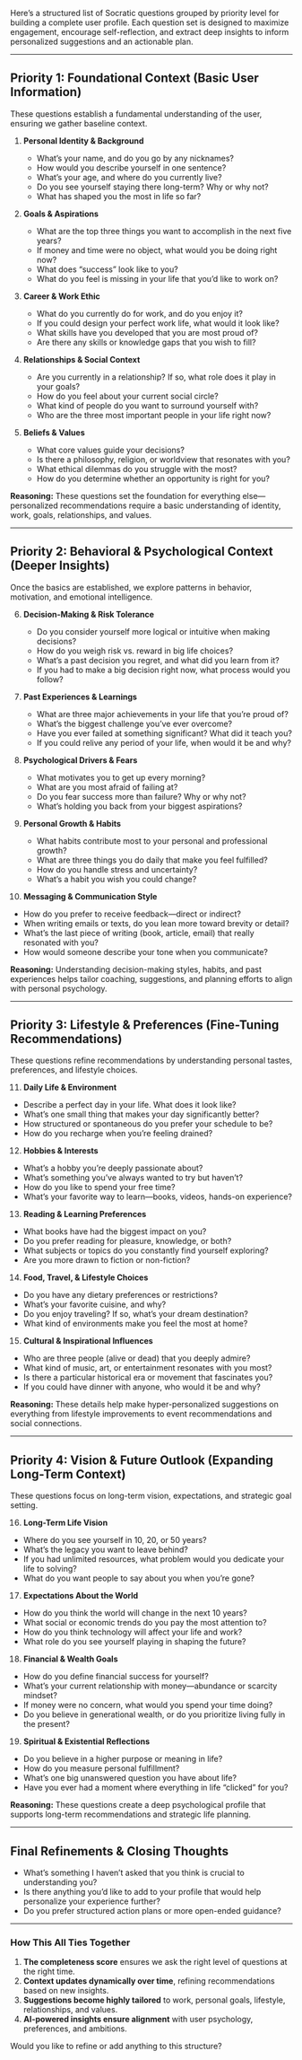 Here’s a structured list of Socratic questions grouped by priority level for building a complete user profile. Each question set is designed to maximize engagement, encourage self-reflection, and extract deep insights to inform personalized suggestions and an actionable plan.

---

## **Priority 1: Foundational Context (Basic User Information)**

These questions establish a fundamental understanding of the user, ensuring we gather baseline context.

1. **Personal Identity & Background**

   - What’s your name, and do you go by any nicknames?
   - How would you describe yourself in one sentence?
   - What’s your age, and where do you currently live?
   - Do you see yourself staying there long-term? Why or why not?
   - What has shaped you the most in life so far?

2. **Goals & Aspirations**

   - What are the top three things you want to accomplish in the next five years?
   - If money and time were no object, what would you be doing right now?
   - What does “success” look like to you?
   - What do you feel is missing in your life that you’d like to work on?

3. **Career & Work Ethic**

   - What do you currently do for work, and do you enjoy it?
   - If you could design your perfect work life, what would it look like?
   - What skills have you developed that you are most proud of?
   - Are there any skills or knowledge gaps that you wish to fill?

4. **Relationships & Social Context**

   - Are you currently in a relationship? If so, what role does it play in your goals?
   - How do you feel about your current social circle?
   - What kind of people do you want to surround yourself with?
   - Who are the three most important people in your life right now?

5. **Beliefs & Values**
   - What core values guide your decisions?
   - Is there a philosophy, religion, or worldview that resonates with you?
   - What ethical dilemmas do you struggle with the most?
   - How do you determine whether an opportunity is right for you?

**Reasoning:** These questions set the foundation for everything else—personalized recommendations require a basic understanding of identity, work, goals, relationships, and values.

---

## **Priority 2: Behavioral & Psychological Context (Deeper Insights)**

Once the basics are established, we explore patterns in behavior, motivation, and emotional intelligence.

6. **Decision-Making & Risk Tolerance**

   - Do you consider yourself more logical or intuitive when making decisions?
   - How do you weigh risk vs. reward in big life choices?
   - What’s a past decision you regret, and what did you learn from it?
   - If you had to make a big decision right now, what process would you follow?

7. **Past Experiences & Learnings**

   - What are three major achievements in your life that you’re proud of?
   - What’s the biggest challenge you’ve ever overcome?
   - Have you ever failed at something significant? What did it teach you?
   - If you could relive any period of your life, when would it be and why?

8. **Psychological Drivers & Fears**

   - What motivates you to get up every morning?
   - What are you most afraid of failing at?
   - Do you fear success more than failure? Why or why not?
   - What’s holding you back from your biggest aspirations?

9. **Personal Growth & Habits**

   - What habits contribute most to your personal and professional growth?
   - What are three things you do daily that make you feel fulfilled?
   - How do you handle stress and uncertainty?
   - What’s a habit you wish you could change?

10. **Messaging & Communication Style**

- How do you prefer to receive feedback—direct or indirect?
- When writing emails or texts, do you lean more toward brevity or detail?
- What’s the last piece of writing (book, article, email) that really resonated with you?
- How would someone describe your tone when you communicate?

**Reasoning:** Understanding decision-making styles, habits, and past experiences helps tailor coaching, suggestions, and planning efforts to align with personal psychology.

---

## **Priority 3: Lifestyle & Preferences (Fine-Tuning Recommendations)**

These questions refine recommendations by understanding personal tastes, preferences, and lifestyle choices.

11. **Daily Life & Environment**

- Describe a perfect day in your life. What does it look like?
- What’s one small thing that makes your day significantly better?
- How structured or spontaneous do you prefer your schedule to be?
- How do you recharge when you’re feeling drained?

12. **Hobbies & Interests**

- What’s a hobby you’re deeply passionate about?
- What’s something you’ve always wanted to try but haven’t?
- How do you like to spend your free time?
- What’s your favorite way to learn—books, videos, hands-on experience?

13. **Reading & Learning Preferences**

- What books have had the biggest impact on you?
- Do you prefer reading for pleasure, knowledge, or both?
- What subjects or topics do you constantly find yourself exploring?
- Are you more drawn to fiction or non-fiction?

14. **Food, Travel, & Lifestyle Choices**

- Do you have any dietary preferences or restrictions?
- What’s your favorite cuisine, and why?
- Do you enjoy traveling? If so, what’s your dream destination?
- What kind of environments make you feel the most at home?

15. **Cultural & Inspirational Influences**

- Who are three people (alive or dead) that you deeply admire?
- What kind of music, art, or entertainment resonates with you most?
- Is there a particular historical era or movement that fascinates you?
- If you could have dinner with anyone, who would it be and why?

**Reasoning:** These details help make hyper-personalized suggestions on everything from lifestyle improvements to event recommendations and social connections.

---

## **Priority 4: Vision & Future Outlook (Expanding Long-Term Context)**

These questions focus on long-term vision, expectations, and strategic goal setting.

16. **Long-Term Life Vision**

- Where do you see yourself in 10, 20, or 50 years?
- What’s the legacy you want to leave behind?
- If you had unlimited resources, what problem would you dedicate your life to solving?
- What do you want people to say about you when you’re gone?

17. **Expectations About the World**

- How do you think the world will change in the next 10 years?
- What social or economic trends do you pay the most attention to?
- How do you think technology will affect your life and work?
- What role do you see yourself playing in shaping the future?

18. **Financial & Wealth Goals**

- How do you define financial success for yourself?
- What’s your current relationship with money—abundance or scarcity mindset?
- If money were no concern, what would you spend your time doing?
- Do you believe in generational wealth, or do you prioritize living fully in the present?

19. **Spiritual & Existential Reflections**

- Do you believe in a higher purpose or meaning in life?
- How do you measure personal fulfillment?
- What’s one big unanswered question you have about life?
- Have you ever had a moment where everything in life “clicked” for you?

**Reasoning:** These questions create a deep psychological profile that supports long-term recommendations and strategic life planning.

---

## **Final Refinements & Closing Thoughts**

- What’s something I haven’t asked that you think is crucial to understanding you?
- Is there anything you’d like to add to your profile that would help personalize your experience further?
- Do you prefer structured action plans or more open-ended guidance?

---

### **How This All Ties Together**

1. **The completeness score** ensures we ask the right level of questions at the right time.
2. **Context updates dynamically over time**, refining recommendations based on new insights.
3. **Suggestions become highly tailored** to work, personal goals, lifestyle, relationships, and values.
4. **AI-powered insights ensure alignment** with user psychology, preferences, and ambitions.

Would you like to refine or add anything to this structure?
